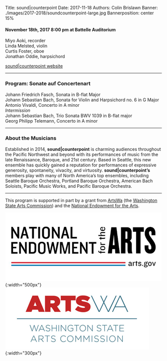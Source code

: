 Title: sound|counterpoint
Date: 2017-11-18
Authors: Colin Brislawn
Banner: ./images/2017-2018/soundcounterpoint-large.jpg
Bannerposition: center 15%

#### November 18th, 2017 8:00 pm at Battelle Auditorium

Miyo Aoki, recorder <br>
Linda Melsted, violin <br>
Curtis Foster, oboe <br>
Jonathan Oddie, harpsichord

[sound|counterpoint website](http://soundcounterpoint.org/)

---

### Program: Sonate auf Concertenart

Johann Friedrich Fasch, Sonata in B-flat Major <br>
Johann Sebastian Bach, Sonata for Violin and Harpsichord no. 6 in G Major <br>
Antonio Vivaldi, Concerto in A minor <br>
*Intermission* <br>
Johann Sebastian Bach, Trio Sonata BWV 1039 in B-flat major <br>
Georg Philipp Telemann, Concerto in A minor

---

### About the Musicians

Established in 2014, **sound|counterpoint** is charming audiences throughout the Pacific
Northwest and beyond with its performances of music from the late Renaissance,
Baroque, and 21st century. Based in Seattle, this new ensemble has quickly gained a
reputation for performances of expressive generosity, spontaneity, vivacity, and
virtuosity. **sound|counterpoint’s** members play with many of North America’s top
ensembles, including Seattle Baroque Orchestra, Portland Baroque Orchestra, American
Bach Soloists, Pacific Music Works, and Pacific Baroque Orchestra.

---

This program is supported in part by a grant from [ArtsWa](http://www.arts.wa.gov/) (the [Washington State Arts Commission](http://www.arts.wa.gov/)) and the [National Endowment for the Arts](https://www.arts.gov/).

![ ](/images/nea-lockup-A-small.jpg){:width="500px"}
![ ](/images/TextOnlyAndFullName-HiRes-small.jpg){:width="300px"}
